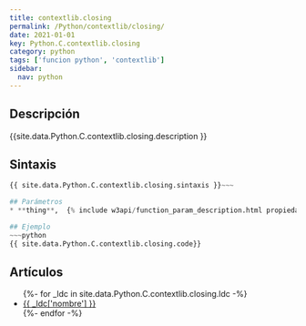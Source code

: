 ```yaml
---
title: contextlib.closing
permalink: /Python/contextlib/closing/
date: 2021-01-01
key: Python.C.contextlib.closing
category: python
tags: ['funcion python', 'contextlib']
sidebar: 
  nav: python
---
```


## Descripción
{{site.data.Python.C.contextlib.closing.description }}

## Sintaxis
~~~python
{{ site.data.Python.C.contextlib.closing.sintaxis }}~~~

## Parámetros
* **thing**,  {% include w3api/function_param_description.html propiedad=site.data.Python.C.contextlib.closing valor="thing" %}

## Ejemplo
~~~python
{{ site.data.Python.C.contextlib.closing.code}}
~~~

## Artículos
<ul>
{%- for _ldc in site.data.Python.C.contextlib.closing.ldc -%}
   <li>
       <a href="{{_ldc['url'] }}">{{ _ldc['nombre'] }}</a>
   </li>
{%- endfor -%}
</ul>
